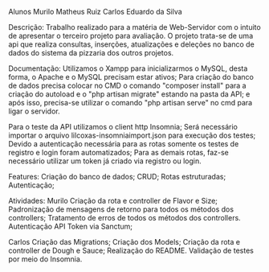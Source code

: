 Alunos
Murilo Matheus Ruiz
Carlos Eduardo da Silva

Descrição:
Trabalho realizado para a matéria de Web-Servidor com o intuito de apresentar o terceiro projeto para avaliação. O projeto trata-se de uma api que realiza consultas, inserções, atualizações e deleções no banco de dados do sistema da pizzaria dos outros projetos.

Documentação:
Utilizamos o Xampp para inicializarmos o MySQL, desta forma, o Apache e o MySQL precisam estar ativos;
Para criação do banco de dados precisa colocar no CMD o comando "composer install" para a criação do autoload e o "php artisan migrate" estando na pasta da API;
e após isso, precisa-se utilizar o comando "php artisan serve" no cmd para ligar o servidor.

Para o teste da API utilizamos o client http Insomnia;
Será necessário importar o arquivo lilcoxas-insomniaimport.json para execução dos testes;
Devido a autenticação necessária para as rotas somente os testes de registro e login foram automatizados;
Para as demais rotas, faz-se necessário utilizar um token já criado via registro ou login.

Features:
Criação do banco de dados;
CRUD;
Rotas estruturadas;
Autenticação;

Atividades:
Murilo
Criação da rota e controller de Flavor e Size;
Padronização de mensagens de retorno para todos os métodos dos controllers;
Tratamento de erros de todos os métodos dos controllers.
Autenticação API Token via Sanctum;

Carlos
Criação das Migrations;
Criação dos Models;
Criação da rota e controller de Dough e Sauce;
Realização do README.
Validação de testes por meio do Insomnia.
